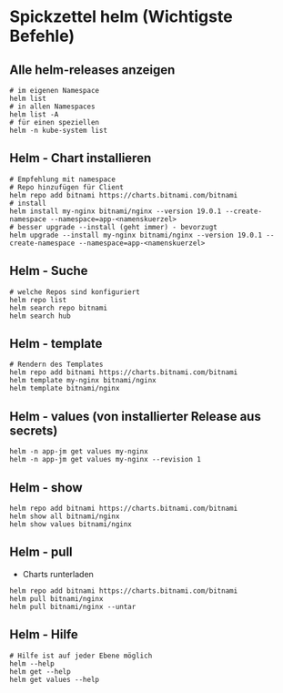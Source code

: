 # Spickzettel helm (Wichtigste Befehle) 

## Alle helm-releases anzeigen 

```
# im eigenen Namespace 
helm list
# in allen Namespaces
helm list -A
# für einen speziellen
helm -n kube-system list 
```

## Helm - Chart installieren 

```
# Empfehlung mit namespace
# Repo hinzufügen für Client 
helm repo add bitnami https://charts.bitnami.com/bitnami
# install 
helm install my-nginx bitnami/nginx --version 19.0.1 --create-namespace --namespace=app-<namenskuerzel>
# besser upgrade --install (geht immer) - bevorzugt
helm upgrade --install my-nginx bitnami/nginx --version 19.0.1 --create-namespace --namespace=app-<namenskuerzel>
```

## Helm - Suche  

```
# welche Repos sind konfiguriert
helm repo list
helm search repo bitnami
helm search hub
```

## Helm - template 

```
# Rendern des Templates
helm repo add bitnami https://charts.bitnami.com/bitnami
helm template my-nginx bitnami/nginx
helm template bitnami/nginx
```

## Helm - values (von installierter Release aus secrets) 

```
helm -n app-jm get values my-nginx 
helm -n app-jm get values my-nginx --revision 1
```

## Helm - show 

```
helm repo add bitnami https://charts.bitnami.com/bitnami
helm show all bitnami/nginx
helm show values bitnami/nginx
```

## Helm - pull 

  * Charts runterladen

```
helm repo add bitnami https://charts.bitnami.com/bitnami
helm pull bitnami/nginx
helm pull bitnami/nginx --untar
```

## Helm - Hilfe 

```
# Hilfe ist auf jeder Ebene möglich 
helm --help
helm get --help
helm get values --help
```
